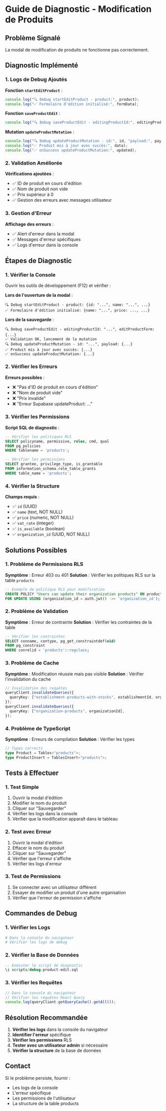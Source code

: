 # Guide de Diagnostic - Modification de Produits

## Problème Signalé

La modal de modification de produits ne fonctionne pas correctement.

## Diagnostic Implémenté

### 1. Logs de Debug Ajoutés

**Fonction `startEditProduct`** :

```typescript
console.log("🔍 Debug startEditProduct - product:", product);
console.log("✅ Formulaire d'édition initialisé:", formData);
```

**Fonction `saveProductEdit`** :

```typescript
console.log("🔍 Debug saveProductEdit - editingProductId:", editingProductId, "editProductForm:", editProductForm);
```

**Mutation `updateProductMutation`** :

```typescript
console.log("🔍 Debug updateProductMutation - id:", id, "payload:", payload);
console.log("✅ Produit mis à jour avec succès:", data);
console.log("✅ onSuccess updateProductMutation:", updated);
```

### 2. Validation Améliorée

**Vérifications ajoutées** :

- ✅ ID de produit en cours d'édition
- ✅ Nom de produit non vide
- ✅ Prix supérieur à 0
- ✅ Gestion des erreurs avec messages utilisateur

### 3. Gestion d'Erreur

**Affichage des erreurs** :

- ✅ Alert d'erreur dans la modal
- ✅ Messages d'erreur spécifiques
- ✅ Logs d'erreur dans la console

## Étapes de Diagnostic

### 1. Vérifier la Console

Ouvrir les outils de développement (F12) et vérifier :

**Lors de l'ouverture de la modal** :

```
🔍 Debug startEditProduct - product: {id: "...", name: "...", ...}
✅ Formulaire d'édition initialisé: {name: "...", price: ..., ...}
```

**Lors de la sauvegarde** :

```
🔍 Debug saveProductEdit - editingProductId: "...", editProductForm: {...}
✅ Validation OK, lancement de la mutation
🔍 Debug updateProductMutation - id: "...", payload: {...}
✅ Produit mis à jour avec succès: {...}
✅ onSuccess updateProductMutation: {...}
```

### 2. Vérifier les Erreurs

**Erreurs possibles** :

- ❌ "Pas d'ID de produit en cours d'édition"
- ❌ "Nom de produit vide"
- ❌ "Prix invalide"
- ❌ "Erreur Supabase updateProduct: ..."

### 3. Vérifier les Permissions

**Script SQL de diagnostic** :

```sql
-- Vérifier les politiques RLS
SELECT policyname, permissive, roles, cmd, qual
FROM pg_policies
WHERE tablename = 'products';

-- Vérifier les permissions
SELECT grantee, privilege_type, is_grantable
FROM information_schema.role_table_grants
WHERE table_name = 'products';
```

### 4. Vérifier la Structure

**Champs requis** :

- ✅ `id` (UUID)
- ✅ `name` (text, NOT NULL)
- ✅ `price` (numeric, NOT NULL)
- ✅ `vat_rate` (integer)
- ✅ `is_available` (boolean)
- ✅ `organization_id` (UUID, NOT NULL)

## Solutions Possibles

### 1. Problème de Permissions RLS

**Symptôme** : Erreur 403 ou 401
**Solution** : Vérifier les politiques RLS sur la table `products`

```sql
-- Exemple de politique RLS pour modification
CREATE POLICY "Users can update their organization products" ON products
FOR UPDATE USING (organization_id = auth.jwt() ->> 'organization_id');
```

### 2. Problème de Validation

**Symptôme** : Erreur de contrainte
**Solution** : Vérifier les contraintes de la table

```sql
-- Vérifier les contraintes
SELECT conname, contype, pg_get_constraintdef(oid)
FROM pg_constraint
WHERE conrelid = 'products'::regclass;
```

### 3. Problème de Cache

**Symptôme** : Modification réussie mais pas visible
**Solution** : Vérifier l'invalidation du cache

```typescript
// Invalidation des requêtes
queryClient.invalidateQueries({
  queryKey: ["establishment-products-with-stocks", establishmentId, organizationId],
});
queryClient.invalidateQueries({
  queryKey: ["organization-products", organizationId],
});
```

### 4. Problème de TypeScript

**Symptôme** : Erreurs de compilation
**Solution** : Vérifier les types

```typescript
// Types corrects
type Product = Tables<"products">;
type ProductInsert = TablesInsert<"products">;
```

## Tests à Effectuer

### 1. Test Simple

1. Ouvrir la modal d'édition
2. Modifier le nom du produit
3. Cliquer sur "Sauvegarder"
4. Vérifier les logs dans la console
5. Vérifier que la modification apparaît dans le tableau

### 2. Test avec Erreur

1. Ouvrir la modal d'édition
2. Effacer le nom du produit
3. Cliquer sur "Sauvegarder"
4. Vérifier que l'erreur s'affiche
5. Vérifier les logs d'erreur

### 3. Test de Permissions

1. Se connecter avec un utilisateur différent
2. Essayer de modifier un produit d'une autre organisation
3. Vérifier que l'erreur de permission s'affiche

## Commandes de Debug

### 1. Vérifier les Logs

```bash
# Dans la console du navigateur
# Vérifier les logs de debug
```

### 2. Vérifier la Base de Données

```sql
-- Exécuter le script de diagnostic
\i scripts/debug-product-edit.sql
```

### 3. Vérifier les Requêtes

```typescript
// Dans la console du navigateur
// Vérifier les requêtes React Query
console.log(queryClient.getQueryCache().getAll());
```

## Résolution Recommandée

1. **Vérifier les logs** dans la console du navigateur
2. **Identifier l'erreur** spécifique
3. **Vérifier les permissions** RLS
4. **Tester avec un utilisateur admin** si nécessaire
5. **Vérifier la structure** de la base de données

## Contact

Si le problème persiste, fournir :

- Les logs de la console
- L'erreur spécifique
- Les permissions de l'utilisateur
- La structure de la table products
